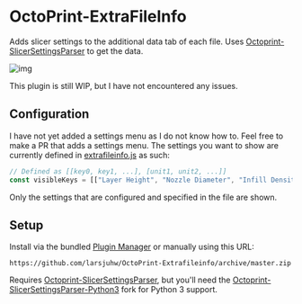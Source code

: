 # OctoPrint-ExtraFileInfo
Adds slicer settings to the additional data tab of each file. Uses [Octoprint-SlicerSettingsParser](https://github.com/tjjfvi/OctoPrint-SlicerSettingsParser) to get the data.

![img](https://user-images.githubusercontent.com/39745476/166110980-ca65be31-cba5-4fcd-aba4-c384fdc39366.png)

This plugin is still WIP, but I have not encountered any issues.

## Configuration

I have not yet added a settings menu as I do not know how to. Feel free to make a PR that adds a settings menu. The settings you want to show are currently defined in [extrafileinfo.js](octoprint_extrafileinfo/static/js/extrafileinfo.js) as such:

```javascript
// Defined as [[key0, key1, ...], [unit1, unit2, ...]]
const visibleKeys = [["Layer Height", "Nozzle Diameter", "Infill Density", "Material Name"], [" mm", " mm", "%", ""]];
```

Only the settings that are configured and specified in the file are shown.

## Setup

Install via the bundled [Plugin Manager](https://docs.octoprint.org/en/master/bundledplugins/pluginmanager.html)
or manually using this URL:

    https://github.com/larsjuhw/OctoPrint-Extrafileinfo/archive/master.zip

Requires [Octoprint-SlicerSettingsParser](https://github.com/tjjfvi/OctoPrint-SlicerSettingsParser), but you'll need the [Octoprint-SlicerSettingsParser-Python3](https://github.com/Rob4226/OctoPrint-SlicerSettingsParser-Python3) fork for Python 3 support.